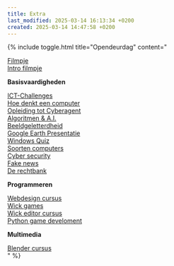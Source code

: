 ```yaml
---
title: Extra
last_modified: 2025-03-14 16:13:34 +0200
created: 2025-03-14 14:47:58 +0200
---
```


{% include toggle.html title="Opendeurdag" content="

[Filmpje](https://file.notion.so/f/f/79dc6884-97ad-4651-af9f-1a932555a535/47404d7e-0e29-4a15-bcc8-5981b89af554/Seminarie_ICT.mp4?table=block&id=b8ad0742-4e3b-4af2-b362-0a8c84c7ed58&spaceId=79dc6884-97ad-4651-af9f-1a932555a535&expirationTimestamp=1741982400000&signature=alaXqNIkcWWCBYDOxtE9fQjSr3LYq-C1IUhVSUBidhM&downloadName=Seminarie+ICT.mp4)  
[Intro filmpje](https://drive.google.com/file/d/10c3NuRYsIhqKTm2prMfoRXgy1uQMSZLr/view?usp=sharing)

**Basisvaardigheden**

[ICT-Challenges](https://www.notion.so/hannemaes/ICT-Challenges-e70e8969674042bebf8de8b7978afedf)  
[Hoe denkt een computer](https://www.notion.so/hannemaes/Hoe-denkt-een-computer-610efabe9f6847a295403d8f69227db5)  
[Opleiding tot Cyberagent](https://www.notion.so/hannemaes/Opleiding-tot-Cyberagent-1762b51142cd80568005c447835a9510)  
[Algoritmen & A.I.](https://www.notion.so/hannemaes/Zelfstandige-opdracht-Algoritmen-A-I-8265f1966b524048b6a9f25c3f698eef)  
[Beeldgeletterdheid](https://www.notion.so/hannemaes/Zelfstandige-opdracht-Beeldgeletterdheid-b779d2dfdd8a456e906df0e5bcf52513)  
[Google Earth Presentatie](https://earth.google.com/web/@50.89497046,4.34239157,47.21653636a,3136.7550576d,35y,-0.62515932h,0.09554586t,0r/data=CgRCAggBMikKJwolCiExYUFaaDVhbXlxS21zdDFnamZWWDV3eWxZZTBhQzhzeFkgAToDCgExQgIIAEoHCKjjoVsQAQ)  
[Windows Quiz](https://docs.google.com/presentation/d/1i_kV-yzjIa2yeQbMXLBKtQ31dXonf04q/edit?usp=sharing&ouid=114090905886704231803&rtpof=true&sd=true)  
[Soorten computers](https://docs.google.com/presentation/d/1WRrh4w4vBdl7EfkgGeRNYKEs8nJjDm16/edit?usp=sharing&ouid=114090905886704231803&rtpof=true&sd=true)  
[Cyber security](https://docs.google.com/presentation/d/1d4i8l7ZX1OQH9RDEFdiQc3frwlMEOKZd/edit?usp=sharing&ouid=114090905886704231803&rtpof=true&sd=true)  
[Fake news](https://docs.google.com/presentation/d/15wklra7btnnTzH21rk9zVS6o8f_NVIso/edit?usp=sharing&ouid=114090905886704231803&rtpof=true&sd=true)  
[De rechtbank](https://hannemaes.notion.site/De-rechtbank-39d66651fa324f0cab07ef142cbe37d3)

**Programmeren**

[Webdesign cursus](https://hannemaes.github.io/webdesignWorkshop/)  
[Wick games](https://github.com/HanneMaes/my-wick-editor-games?tab=readme-ov-file)  
[Wick editor cursus](https://www.notion.so/hannemaes/Je-eigen-game-studio-eee33d9fece8454a8a38508222f723eb)  
[Python game develoment](https://www.notion.so/hannemaes/Python-Game-Development-f26abfaf2cdc4ff7967753b933cd206f)

**Multimedia**

[Blender cursus](https://www.notion.so/hannemaes/Blender-Primitive-Animals-a2a10975022142e7b167b9029a6d7831)  
 " %}
